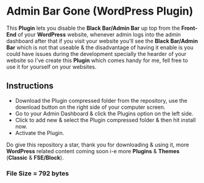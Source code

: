 # Admin Bar Gone (WordPress Plugin)
This <b>Plugin</b> lets you disable the <b>Black Bar/Admin Bar</b> up top from the <b>Front-End</b> of your <b>WordPress</b> website, whenever admin logs into the admin dashboard after that if you visit your website you'll see the <b>Black Bar/Admin Bar</b> which is not that useable & the disadvantage of having it enable is you could have issues during the development specially the hearder of your website so I've create this <b>Plugin</b> which comes handy for me, fell free to use it for yourself on your websites.
  <h2>Instructions</h2>
  <ul>
    <li>Download the Plugin compressed folder from the repository, use the download button on the right side of your computer screen.</li>
    <li>Go to your Admin Dashboard & click the Plugins option on the left side.</li>
    <li>Click to add new & select the Plugin compressed folder & then hit install now.</li>
    <li>Activate the Plugin.</li>
  </ul>
  <p>Do give this repository a star, thank you for downloading & using it, more <b>WordPress</b> related content coming soon i-e more <b>Plugins</b> & <b>Themes</b> (<b>Classic</b> & <b>FSE/Block</b>).</p>
  <h3>File Size = 792 bytes</h3>
